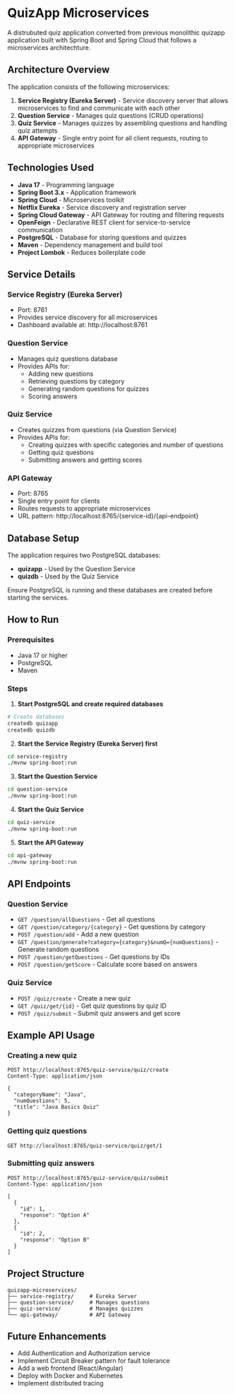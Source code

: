 # QuizApp Microservices

A distrubuted quiz application converted from previous monolithic quizapp application built with Spring Boot and Spring Cloud that follows a microservices architechture.

## Architecture Overview

The application consists of the following microservices:

1. **Service Registry (Eureka Server)** - Service discovery server that allows microservices to find and communicate with each other
2. **Question Service** - Manages quiz questions (CRUD operations)
3. **Quiz Service** - Manages quizzes by assembling questions and handling quiz attempts
4. **API Gateway** - Single entry point for all client requests, routing to appropriate microservices

## Technologies Used

- **Java 17** - Programming language
- **Spring Boot 3.x** - Application framework
- **Spring Cloud** - Microservices toolkit
- **Netflix Eureka** - Service discovery and registration server
- **Spring Cloud Gateway** - API Gateway for routing and filtering requests
- **OpenFeign** - Declarative REST client for service-to-service communication
- **PostgreSQL** - Database for storing questions and quizzes
- **Maven** - Dependency management and build tool
- **Project Lombok** - Reduces boilerplate code

## Service Details

### Service Registry (Eureka Server)
- Port: 8761
- Provides service discovery for all microservices
- Dashboard available at: http://localhost:8761

### Question Service
- Manages quiz questions database
- Provides APIs for:
  - Adding new questions
  - Retrieving questions by category
  - Generating random questions for quizzes
  - Scoring answers

### Quiz Service
- Creates quizzes from questions (via Question Service)
- Provides APIs for:
  - Creating quizzes with specific categories and number of questions
  - Getting quiz questions
  - Submitting answers and getting scores

### API Gateway
- Port: 8765
- Single entry point for clients
- Routes requests to appropriate microservices
- URL pattern: http://localhost:8765/{service-id}/{api-endpoint}

## Database Setup

The application requires two PostgreSQL databases:
- **quizapp** - Used by the Question Service
- **quizdb** - Used by the Quiz Service

Ensure PostgreSQL is running and these databases are created before starting the services.

## How to Run

### Prerequisites
- Java 17 or higher
- PostgreSQL
- Maven

### Steps

1. **Start PostgreSQL and create required databases**

```bash
# Create databases
createdb quizapp
createdb quizdb
```

2. **Start the Service Registry (Eureka Server) first**

```bash
cd service-registry
./mvnw spring-boot:run
```

3. **Start the Question Service**

```bash
cd question-service
./mvnw spring-boot:run
```

4. **Start the Quiz Service**

```bash
cd quiz-service
./mvnw spring-boot:run
```

5. **Start the API Gateway**

```bash
cd api-gateway
./mvnw spring-boot:run
```

## API Endpoints

### Question Service

- `GET /question/allQuestions` - Get all questions
- `GET /question/category/{category}` - Get questions by category
- `POST /question/add` - Add a new question
- `GET /question/generate?category={category}&numQ={numQuestions}` - Generate random questions
- `POST /question/getQuestions` - Get questions by IDs
- `POST /question/getScore` - Calculate score based on answers

### Quiz Service

- `POST /quiz/create` - Create a new quiz
- `GET /quiz/get/{id}` - Get quiz questions by quiz ID
- `POST /quiz/submit` - Submit quiz answers and get score

## Example API Usage

### Creating a new quiz

```
POST http://localhost:8765/quiz-service/quiz/create
Content-Type: application/json

{
  "categoryName": "Java",
  "numQuestions": 5,
  "title": "Java Basics Quiz"
}
```

### Getting quiz questions

```
GET http://localhost:8765/quiz-service/quiz/get/1
```

### Submitting quiz answers

```
POST http://localhost:8765/quiz-service/quiz/submit
Content-Type: application/json

[
  {
    "id": 1,
    "response": "Option A"
  },
  {
    "id": 2,
    "response": "Option B"
  }
]
```

## Project Structure

```
quizapp-microservices/
├── service-registry/     # Eureka Server
├── question-service/     # Manages questions
├── quiz-service/         # Manages quizzes
└── api-gateway/          # API Gateway
```

## Future Enhancements

- Add Authentication and Authorization service
- Implement Circuit Breaker pattern for fault tolerance
- Add a web frontend (React/Angular)
- Deploy with Docker and Kubernetes
- Implement distributed tracing